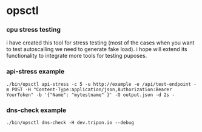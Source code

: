 # opsctl 

### cpu stress testing

i have created this tool for stress testing (most of the cases when you want to test autoscalling we need to generate fake load). i hope 
will extend its functionality to integrate more tools for testing puposes. 

### api-stress example

```
./bin/opsctl api-stress -c 5 -u http://example -e /api/test-endpoint -m POST -H "Content-Type:application/json,Authorization:Bearer YourToken" -b '{"Name": "mytestname" }' -O output.json -d 2s -
```

### dns-check example

```
./bin/opsctl dns-check -H dev.tripon.io --debug

```